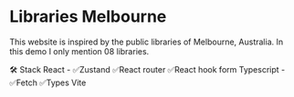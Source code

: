 # Libraries Melbourne

This website is inspired by the public libraries of Melbourne, Australia. In this demo I only mention 08 libraries.

🛠️ Stack
React - ✅Zustand ✅React router ✅React hook form
Typescript - ✅Fetch ✅Types
Vite
